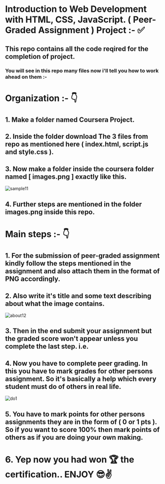 # Introduction to Web Development with HTML, CSS, JavaScript. ( Peer-Graded Assignment ) Project :- ✅

## This repo contains all the code reqired for the completion of project.

### You will see in this repo many files now i'll tell you how to work ahead on them :-

# Organization :- 👇

## 1. Make a folder named Coursera Project.
## 2. Inside the folder download The 3 files from repo as mentioned here ( index.html, script.js and style.css ).
## 3. Now make a folder inside the coursera folder named [ images.png ] exactly like this.
![sample11](https://github.com/Uday-Pratap-hub/Coursera-Website/assets/67860426/3dd69401-3507-44a8-8121-f262fd6a7c26)
## 4. Further steps are mentioned in the folder images.png inside this repo.

# Main steps :- 👇
## 1. For the submission of peer-graded assignment kindly follow the steps mentioned in the assignment and also attach them in the format of PNG accordingly. 
## 2. Also write it's title and some text describing about what the image contains. 
![about12](https://github.com/Uday-Pratap-hub/Coursera-Website/assets/67860426/d8c66af4-d595-4d3d-a183-4d735174df92)
## 3. Then in the end submit your assignment but the graded score won't appear unless you complete the last step. i.e.
## 4. Now you have to complete peer grading. In this you have to mark grades for other persons assignment. So it's basically a help which every student must do of others in real life. 
![do1](https://github.com/Uday-Pratap-hub/Coursera-Website/assets/67860426/d84a7bfa-81f9-4d41-9d32-592121dbb936)
## 5. You have to mark points for other persons assignments they are in the form of ( 0 or 1 pts ). So if you want to score 100% then mark points of others as if you are doing your own making. 
# 6. Yep now you had won 🏆 the certification.. ENJOY 😎✌️
